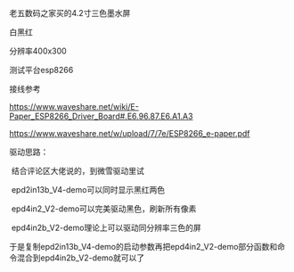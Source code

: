 老五数码之家买的4.2寸三色墨水屏

白黑红

分辨率400x300

测试平台esp8266

接线参考

https://www.waveshare.net/wiki/E-Paper_ESP8266_Driver_Board#.E6.96.87.E6.A1.A3

https://www.waveshare.net/w/upload/7/7e/ESP8266_e-paper.pdf

驱动思路：

​	结合评论区大佬说的，到微雪驱动里试

​	epd2in13b_V4-demo可以同时显示黑红两色

​	epd4in2_V2-demo可以完美驱动黑色，刷新所有像素

​	epd4in2b_V2-demo理论上可以驱动同分辨率三色的屏

于是复制epd2in13b_V4-demo的启动参数再把epd4in2_V2-demo部分函数和命令混合到epd4in2b_V2-demo就可以了